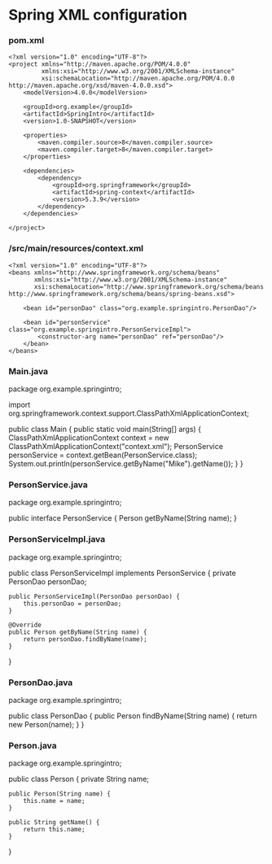 # Spring XML configuration

### pom.xml
```
<?xml version="1.0" encoding="UTF-8"?>
<project xmlns="http://maven.apache.org/POM/4.0.0"
         xmlns:xsi="http://www.w3.org/2001/XMLSchema-instance"
         xsi:schemaLocation="http://maven.apache.org/POM/4.0.0 http://maven.apache.org/xsd/maven-4.0.0.xsd">
    <modelVersion>4.0.0</modelVersion>

    <groupId>org.example</groupId>
    <artifactId>SpringIntro</artifactId>
    <version>1.0-SNAPSHOT</version>

    <properties>
        <maven.compiler.source>8</maven.compiler.source>
        <maven.compiler.target>8</maven.compiler.target>
    </properties>

    <dependencies>
        <dependency>
            <groupId>org.springframework</groupId>
            <artifactId>spring-context</artifactId>
            <version>5.3.9</version>
        </dependency>
    </dependencies>

</project>
```


### /src/main/resources/context.xml
```
<?xml version="1.0" encoding="UTF-8"?>
<beans xmlns="http://www.springframework.org/schema/beans"
       xmlns:xsi="http://www.w3.org/2001/XMLSchema-instance"
       xsi:schemaLocation="http://www.springframework.org/schema/beans http://www.springframework.org/schema/beans/spring-beans.xsd">

    <bean id="personDao" class="org.example.springintro.PersonDao"/>

    <bean id="personService" class="org.example.springintro.PersonServiceImpl">
        <constructor-arg name="personDao" ref="personDao"/>
    </bean>
</beans>
```


### Main.java
package org.example.springintro;

import org.springframework.context.support.ClassPathXmlApplicationContext;

public class Main {
    public static void main(String[] args) {
        ClassPathXmlApplicationContext context =
                new ClassPathXmlApplicationContext("context.xml");
        PersonService personService = context.getBean(PersonService.class);
        System.out.println(personService.getByName("Mike").getName());
    }
}



### PersonService.java
package org.example.springintro;

public interface PersonService {
    Person getByName(String name);
}



### PersonServiceImpl.java
package org.example.springintro;

public class PersonServiceImpl implements PersonService {
    private PersonDao personDao;

    public PersonServiceImpl(PersonDao personDao) {
        this.personDao = personDao;
    }

    @Override
    public Person getByName(String name) {
        return personDao.findByName(name);
    }
}



### PersonDao.java
package org.example.springintro;

public class PersonDao {
    public Person findByName(String name) {
        return new Person(name);
    }
}



### Person.java
package org.example.springintro;

public class Person {
    private String name;

    public Person(String name) {
        this.name = name;
    }

    public String getName() {
        return this.name;
    }
}

